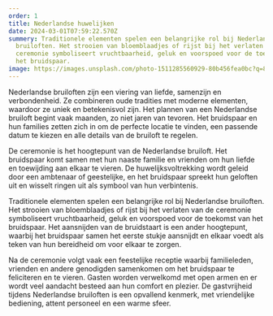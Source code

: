 ```yaml
---
order: 1
title: Nederlandse huwelijken
date: 2024-03-01T07:59:22.570Z
summery: Traditionele elementen spelen een belangrijke rol bij Nederlandse
  bruiloften. Het strooien van bloemblaadjes of rijst bij het verlaten van de
  ceremonie symboliseert vruchtbaarheid, geluk en voorspoed voor de toekomst van
  het bruidspaar.
image: https://images.unsplash.com/photo-1511285560929-80b456fea0bc?q=80&w=1469&auto=format&fit=crop&ixlib=rb-4.0.3&ixid=M3wxMjA3fDB8MHxwaG90by1wYWdlfHx8fGVufDB8fHx8fA%3D%3D
---
```

Nederlandse bruiloften zijn een viering van liefde, samenzijn en verbondenheid. Ze combineren oude tradities met moderne elementen, waardoor ze uniek en betekenisvol zijn. Het plannen van een Nederlandse bruiloft begint vaak maanden, zo niet jaren van tevoren. Het bruidspaar en hun families zetten zich in om de perfecte locatie te vinden, een passende datum te kiezen en alle details van de bruiloft te regelen.

De ceremonie is het hoogtepunt van de Nederlandse bruiloft. Het bruidspaar komt samen met hun naaste familie en vrienden om hun liefde en toewijding aan elkaar te vieren. De huwelijksvoltrekking wordt geleid door een ambtenaar of geestelijke, en het bruidspaar spreekt hun geloften uit en wisselt ringen uit als symbool van hun verbintenis.

Traditionele elementen spelen een belangrijke rol bij Nederlandse bruiloften. Het strooien van bloemblaadjes of rijst bij het verlaten van de ceremonie symboliseert vruchtbaarheid, geluk en voorspoed voor de toekomst van het bruidspaar. Het aansnijden van de bruidstaart is een ander hoogtepunt, waarbij het bruidspaar samen het eerste stukje aansnijdt en elkaar voedt als teken van hun bereidheid om voor elkaar te zorgen.

Na de ceremonie volgt vaak een feestelijke receptie waarbij familieleden, vrienden en andere genodigden samenkomen om het bruidspaar te feliciteren en te vieren. Gasten worden verwelkomd met open armen en er wordt veel aandacht besteed aan hun comfort en plezier. De gastvrijheid tijdens Nederlandse bruiloften is een opvallend kenmerk, met vriendelijke bediening, attent personeel en een warme sfeer.